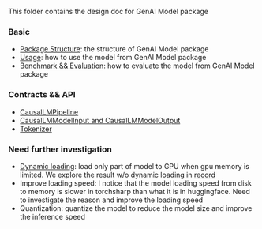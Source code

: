 This folder contains the design doc for GenAI Model package

### Basic
- [Package Structure](./Package%20Structure.md): the structure of GenAI Model package
- [Usage](./Usage.md): how to use the model from GenAI Model package
- [Benchmark && Evaluation](./Benchmark%20&&%20Evaluation.md): how to evaluate the model from GenAI Model package

### Contracts && API
- [CausalLMPipeline](./CausalLMPipeline.md)
- [CausalLMModelInput and CausalLMModelOutput](./CausalLanguageModel.md)
- [Tokenizer](./Tokenizer.md)

### Need further investigation
- [Dynamic loading](./DynamicLoading.md): load only part of model to GPU when gpu memory is limited. We explore the result w/o dynamic loading in [record](../record.md)
- Improve loading speed: I notice that the model loading speed from disk to memory is slower in torchsharp than what it is in huggingface. Need to investigate the reason and improve the loading speed
- Quantization: quantize the model to reduce the model size and improve the inference speed